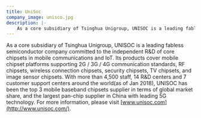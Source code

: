 ```yaml
---
title: UniSoc
company_image: unisco.jpg
description: |-
    As a core subsidiary of Tsinghua Unigroup, UNISOC is a leading fabless semiconductor company committed to the independent R&D of core chipsets in mobile communications and IoT.
---
```

As a core subsidiary of Tsinghua Unigroup, UNISOC is a leading fabless semiconductor company committed to the independent R&D of core chipsets in mobile communications and IoT. Its products cover mobile chipset platforms supporting 2G / 3G / 4G communication standards, RF chipsets, wireless connection chipsets, security chipsets, TV chipsets, and image sensor chipsets. With more than 4,500 staff, 14 R&D centers and 7 customer support centers around the world(as of Jan 2018), UNISOC has been the top 3 mobile baseband chipsets supplier in terms of global market share, and the largest pan-chip supplier in China with leading 5G technology. For more information, please visit [www.unisoc.com](http://www.unisoc.com/).
